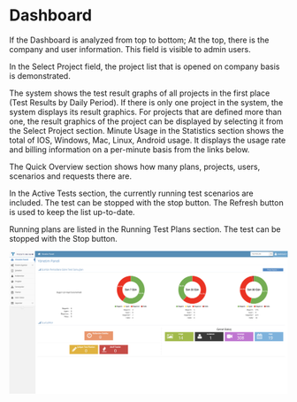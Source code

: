 # Dashboard

If the Dashboard is analyzed from top to bottom; At the top, there is the company and user information. This field is visible to admin users.&#x20;

&#x20;

In the Select Project field, the project list that is opened on company basis is demonstrated.&#x20;

&#x20;

The system shows the test result graphs of all projects in the first place (Test Results by Daily Period). If there is only one project in the system, the system displays its result graphics. For projects that are defined more than one, the result graphics of the project can be displayed by selecting it from the Select Project section. Minute Usage in the Statistics section shows the total of IOS, Windows, Mac, Linux, Android usage. It displays the usage rate and billing information on a per-minute basis from the links below.&#x20;

&#x20;

The Quick Overview section shows how many plans, projects, users, scenarios and requests there are.&#x20;

&#x20;

In the Active Tests section, the currently running test scenarios are included. The test can be stopped with the stop button. The Refresh button is used to keep the list up-to-date.&#x20;

&#x20;

Running plans are listed in the Running Test Plans section. The test can be stopped with the Stop button.&#x20;

&#x20;

![](../.gitbook/assets/Dashboard.png)
